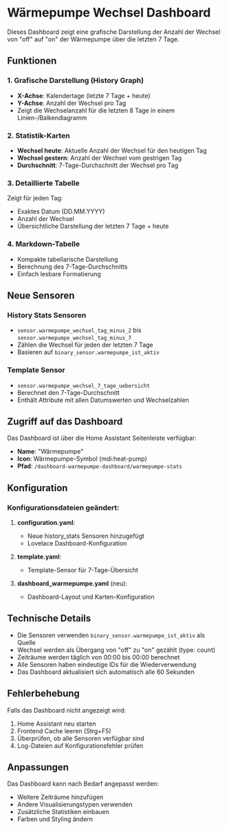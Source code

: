 # Wärmepumpe Wechsel Dashboard

Dieses Dashboard zeigt eine grafische Darstellung der Anzahl der Wechsel von "off" auf "on" der Wärmepumpe über die letzten 7 Tage.

## Funktionen

### 1. Grafische Darstellung (History Graph)
- **X-Achse**: Kalendertage (letzte 7 Tage + heute)
- **Y-Achse**: Anzahl der Wechsel pro Tag
- Zeigt die Wechselanzahl für die letzten 8 Tage in einem Linien-/Balkendiagramm

### 2. Statistik-Karten
- **Wechsel heute**: Aktuelle Anzahl der Wechsel für den heutigen Tag
- **Wechsel gestern**: Anzahl der Wechsel vom gestrigen Tag
- **Durchschnitt**: 7-Tage-Durchschnitt der Wechsel pro Tag

### 3. Detaillierte Tabelle
Zeigt für jeden Tag:
- Exaktes Datum (DD.MM.YYYY)
- Anzahl der Wechsel
- Übersichtliche Darstellung der letzten 7 Tage + heute

### 4. Markdown-Tabelle
- Kompakte tabellarische Darstellung
- Berechnung des 7-Tage-Durchschnitts
- Einfach lesbare Formatierung

## Neue Sensoren

### History Stats Sensoren
- `sensor.warmepumpe_wechsel_tag_minus_2` bis `sensor.warmepumpe_wechsel_tag_minus_7`
- Zählen die Wechsel für jeden der letzten 7 Tage
- Basieren auf `binary_sensor.warmepumpe_ist_aktiv`

### Template Sensor
- `sensor.warmepumpe_wechsel_7_tage_uebersicht`
- Berechnet den 7-Tage-Durchschnitt
- Enthält Attribute mit allen Datumswerten und Wechselzahlen

## Zugriff auf das Dashboard

Das Dashboard ist über die Home Assistant Seitenleiste verfügbar:
- **Name**: "Wärmepumpe"
- **Icon**: Wärmepumpe-Symbol (mdi:heat-pump)
- **Pfad**: `/dashboard-warmepumpe-dashboard/warmepumpe-stats`

## Konfiguration

### Konfigurationsdateien geändert:
1. **configuration.yaml**: 
   - Neue history_stats Sensoren hinzugefügt
   - Lovelace Dashboard-Konfiguration

2. **template.yaml**:
   - Template-Sensor für 7-Tage-Übersicht

3. **dashboard_warmepumpe.yaml** (neu):
   - Dashboard-Layout und Karten-Konfiguration

## Technische Details

- Die Sensoren verwenden `binary_sensor.warmepumpe_ist_aktiv` als Quelle
- Wechsel werden als Übergang von "off" zu "on" gezählt (type: count)
- Zeiträume werden täglich von 00:00 bis 00:00 berechnet
- Alle Sensoren haben eindeutige IDs für die Wiederverwendung
- Das Dashboard aktualisiert sich automatisch alle 60 Sekunden

## Fehlerbehebung

Falls das Dashboard nicht angezeigt wird:
1. Home Assistant neu starten
2. Frontend Cache leeren (Strg+F5)
3. Überprüfen, ob alle Sensoren verfügbar sind
4. Log-Dateien auf Konfigurationsfehler prüfen

## Anpassungen

Das Dashboard kann nach Bedarf angepasst werden:
- Weitere Zeiträume hinzufügen
- Andere Visualisierungstypen verwenden
- Zusätzliche Statistiken einbauen
- Farben und Styling ändern